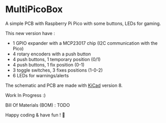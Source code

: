 # MultiPicoBox
A simple PCB with Raspberry Pi Pico with some buttons, LEDs for gaming.

This new version have :
* 1 GPIO expander with a MCP23017 chip (I2C communication with the Pico)
* 4 rotary encoders with a push button
* 4 push buttons, 1 temporary position (0/1)
* 4 push buttons, 1 fix position (0-1)
* 3 toggle switches, 3 fixes positions (1-0-2)
* 6 LEDs for warnings/alerts

The schematic and PCB are made with [KiCad](https://www.kicad.org) version 8.

Work In Progress :)

Bill Of Materials (BOM) : TODO


Happy coding & have fun ! :partying_face:
